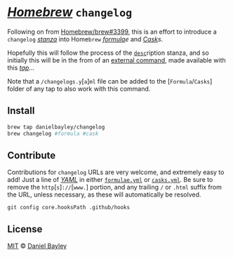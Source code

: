 _[Homebrew]_ `changelog`
=======================
Following on from [Homebrew/brew#3399], this is an effort to introduce a `changelog` _[stanza]_ into Home`brew` _[formula]e_ and _[Cask]s_.

Hopefully this will follow the process of the [`desc`]ription stanza, and so initially this will be in the from of an [external command], made available with this _[tap]_…

Note that a `/changelogs.y`[`a`]`ml` file can be added to the [`Formula`/`Casks`] folder of any tap to also work with this command.

Install
-------
~~~ sh
brew tap danielbayley/changelog
brew changelog #formula #cask
~~~

Contribute
----------
Contributions for `changelog` URLs are very welcome, and extremely easy to add! Just a line of _[YAML]_ in either [`formulae.yml`] or [`casks.yml`]. Be sure to remove the `http`[`s`]`://`[`www.`] portion, and any trailing `/` or `.html` suffix from the URL, unless necessary, as these will automatically be resolved.

`git config core.hooksPath .github/hooks`

License
-------
[MIT] © [Daniel Bayley]

[MIT]:                LICENSE.md
[Daniel Bayley]:      https://github.com/danielbayley

[homebrew]:           https://brew.sh
[formula]:            https://docs.brew.sh/Formula-Cookbook
[cask]:               https://docs.brew.sh/Cask-Cookbook
[stanza]:             https://docs.brew.sh/Cask-Cookbook#stanzas
[`desc`]:             https://docs.brew.sh/Cask-Cookbook#stanza-desc
[tap]:                https://docs.brew.sh/Taps
[external command]:   https://docs.brew.sh/External-Commands

[YAML]:               https://yaml.org
[`formulae.yml`]:     formulae.yml
[`casks.yml`]:        casks.yml

[Homebrew/brew#3399]: https://github.com/Homebrew/brew/issues/3399#issuecomment-340488771
